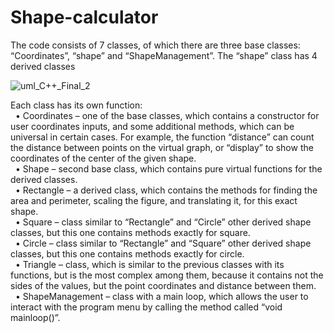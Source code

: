 # Shape-calculator

The code consists of 7 classes, of which there are three base classes: “Coordinates”, “shape”
and “ShapeManagement”. The “shape” class has 4 derived classes

![uml_C++_Final_2](https://github.com/VerkholatIvan/Shape-calculator/assets/123458146/6f71f67c-4b94-4dae-81fd-348ed95249eb)


Each class has its own function: <br>
 &nbsp; • Coordinates – one of the base classes, which contains a constructor for user 
coordinates inputs, and some additional methods, which can be universal in certain 
cases. For example, the function “distance” can count the distance between points on 
the virtual graph, or “display” to show the coordinates of the center of the given shape. <br>
&nbsp; • Shape – second base class, which contains pure virtual functions for the derived classes. <br>
&nbsp; • Rectangle – a derived class, which contains the methods for finding the area and 
perimeter, scaling the figure, and translating it, for this exact shape. <br>
&nbsp; • Square – class similar to “Rectangle” and “Circle” other derived shape classes, but this 
one contains methods exactly for square. <br>
&nbsp; • Circle – class similar to “Rectangle” and “Square” other derived shape classes, but this 
one contains methods exactly for circle. <br>
&nbsp; • Triangle – class, which is similar to the previous classes with its functions, but is the 
most complex among them, because it contains not the sides of the values, but the point 
coordinates and distance between them. <br>
&nbsp; • ShapeManagement – class with a main loop, which allows the user to interact with the 
program menu by calling the method called “void mainloop()”. <br>

